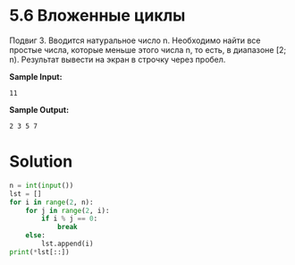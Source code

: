 # 5.6 Вложенные циклы

Подвиг 3. Вводится натуральное число n. Необходимо найти все простые числа, которые меньше этого числа n, то есть, в диапазоне [2; n). Результат вывести на экран в строчку через пробел.

**Sample Input:**
```
11
```
**Sample Output:**
```
2 3 5 7
```
# Solution
```python
n = int(input())
lst = []
for i in range(2, n):
    for j in range(2, i):
        if i % j == 0:
            break
    else:
        lst.append(i)
print(*lst[::])
```

